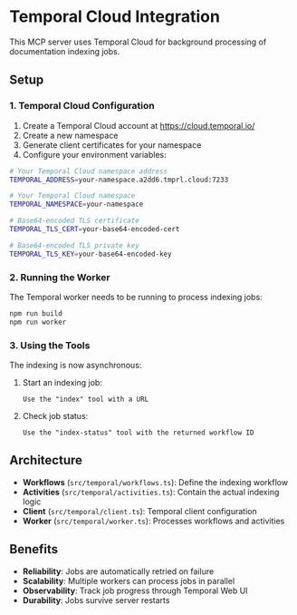 # Temporal Cloud Integration

This MCP server uses Temporal Cloud for background processing of documentation indexing jobs.

## Setup

### 1. Temporal Cloud Configuration

1. Create a Temporal Cloud account at https://cloud.temporal.io/
2. Create a new namespace
3. Generate client certificates for your namespace
4. Configure your environment variables:

```bash
# Your Temporal Cloud namespace address
TEMPORAL_ADDRESS=your-namespace.a2dd6.tmprl.cloud:7233

# Your Temporal Cloud namespace  
TEMPORAL_NAMESPACE=your-namespace

# Base64-encoded TLS certificate
TEMPORAL_TLS_CERT=your-base64-encoded-cert

# Base64-encoded TLS private key
TEMPORAL_TLS_KEY=your-base64-encoded-key
```

### 2. Running the Worker

The Temporal worker needs to be running to process indexing jobs:

```bash
npm run build
npm run worker
```

### 3. Using the Tools

The indexing is now asynchronous:

1. Start an indexing job:
   ```
   Use the "index" tool with a URL
   ```

2. Check job status:
   ```
   Use the "index-status" tool with the returned workflow ID
   ```

## Architecture

- **Workflows** (`src/temporal/workflows.ts`): Define the indexing workflow
- **Activities** (`src/temporal/activities.ts`): Contain the actual indexing logic
- **Client** (`src/temporal/client.ts`): Temporal client configuration
- **Worker** (`src/temporal/worker.ts`): Processes workflows and activities

## Benefits

- **Reliability**: Jobs are automatically retried on failure
- **Scalability**: Multiple workers can process jobs in parallel
- **Observability**: Track job progress through Temporal Web UI
- **Durability**: Jobs survive server restarts